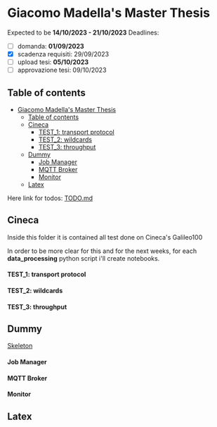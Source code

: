 # Giacomo Madella's Master Thesis
Expected to be **14/10/2023 - 21/10/2023**
Deadlines:
  - [ ] domanda:            **01/09/2023**
  - [x] scadenza requisiti: 29/09/2023
  - [ ] upload tesi:        **05/10/2023**
  - [ ] approvazione tesi:  09/10/2023

## Table of contents
- [Giacomo Madella's Master Thesis](#giacomo-madellas-master-thesis)
  - [Table of contents](#table-of-contents)
  - [Cineca](#cineca)
      - [TEST\_1: transport protocol](#test_1-transport-protocol)
      - [TEST\_2: wildcards](#test_2-wildcards)
      - [TEST\_3: throughput](#test_3-throughput)
  - [Dummy](#dummy)
      - [Job Manager](#job-manager)
      - [MQTT Broker](#mqtt-broker)
      - [Monitor](#monitor)
  - [Latex](#latex)
<!-- (#{28-07}) -->

Here link for todos:        [TODO.md](./TODO.md)

## Cineca
Inside this folder it is contained all test done on Cineca's Galileo100 

In order to be more clear for this and for the next weeks, for each **data_processing** python script i'll create notebooks.

#### TEST_1: transport protocol

#### TEST_2: wildcards

#### TEST_3: throughput 


## Dummy
[Skeleton](./SKELETON.md)
#### Job Manager
#### MQTT Broker 
#### Monitor

## Latex